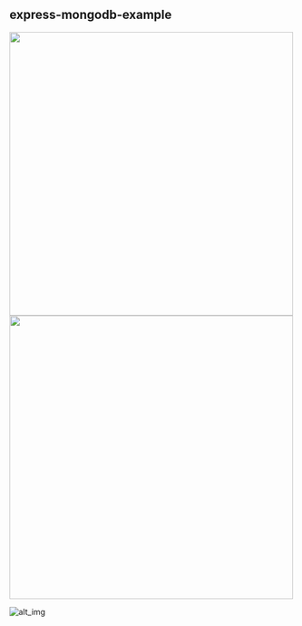 ## express-mongodb-example

<img src="https://i.imgur.com/xLyd1AS.png" width="500" />
<img src="https://i.imgur.com/bFupoRK.png" width="500" />

![alt_img](https://i.imgur.com/KLTHCXa.jpg)
